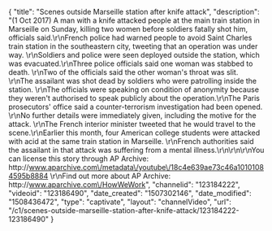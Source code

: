 {
    "title": "Scenes outside Marseille station after knife attack",
    "description": "(1 Oct 2017) A man with a knife attacked people at the main train station in Marseille on Sunday, killing two women before soldiers fatally shot him, officials said.\r\nFrench police had warned people to avoid Saint Charles train station in the southeastern city, tweeting that an operation was under way. \r\nSoldiers and police were seen deployed outside the station, which was evacuated.\r\nThree police officials said one woman was stabbed to death. \r\nTwo of the officials said the other woman's throat was slit. \r\nThe assailant was shot dead by soldiers who were patrolling inside the station. \r\nThe officials were speaking on condition of anonymity because they weren't authorised to speak publicly about the operation.\r\nThe Paris prosecutors' office said a counter-terrorism investigation had been opened. \r\nNo further details were immediately given, including the motive for the attack. \r\nThe French interior minister tweeted that he would travel to the scene.\r\nEarlier this month, four American college students were attacked with acid at the same train station in Marseille. \r\nFrench authorities said the assailant in that attack was suffering from a mental illness.\r\n\r\n\r\nYou can license this story through AP Archive: http:\/\/www.aparchive.com\/metadata\/youtube\/18c4e639ae73c46a10101084595b8884 \r\nFind out more about AP Archive: http:\/\/www.aparchive.com\/HowWeWork",
    "channelid": "123184222",
    "videoid": "123186490",
    "date_created": "1507302146",
    "date_modified": "1508436472",
    "type": "captivate",
    "layout": "channelVideo",
    "url": "\/c1\/scenes-outside-marseille-station-after-knife-attack\/123184222-123186490"
}